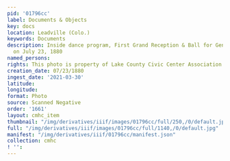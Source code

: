 ```yaml
---
pid: '01796cc'
label: Documents & Objects
key: docs
location: Leadville (Colo.)
keywords: Documents
description: Inside dance program, First Grand Reception & Ball for General Grant
  on July 23, 1880
named_persons: 
rights: This photo is property of Lake County Civic Center Association.
creation_date: 07/23/1880
ingest_date: '2021-03-30'
latitude: 
longitude: 
format: Photo
source: Scanned Negative
order: '1661'
layout: cmhc_item
thumbnail: "/img/derivatives/iiif/images/01796cc/full/250,/0/default.jpg"
full: "/img/derivatives/iiif/images/01796cc/full/1140,/0/default.jpg"
manifest: "/img/derivatives/iiif/01796cc/manifest.json"
collection: cmhc
! '': 
---
```

